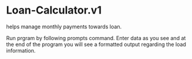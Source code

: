 # Loan-Calculator.v1
helps manage monthly payments towards loan. 

Run prgram by following prompts command. 
Enter data as you see and at the end of the program you will see a formatted output regarding the load information.
